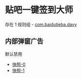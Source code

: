 # 贴吧一键签到大师

存在 1 规则组 - [com.baidutieba.davy](/src/apps/com.baidutieba.davy.ts)

## 内部弹窗广告

默认禁用

- [快照-0](https://i.gkd.li/i/12504289)
- [快照-1](https://i.gkd.li/i/12504291)
